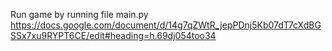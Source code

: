 Run game by running file main.py
https://docs.google.com/document/d/14g7qZWtR_jepPDnj5Kb07dT7cXdBGSSx7xu9RYPT6CE/edit#heading=h.69dj054too34
